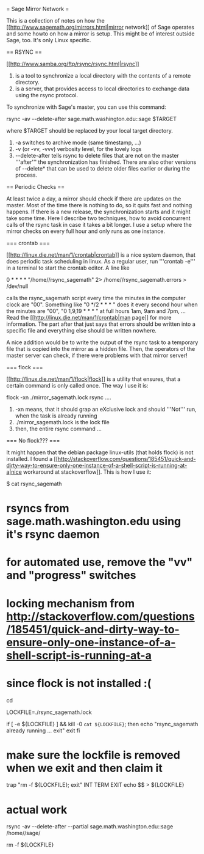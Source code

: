 = Sage Mirror Network =

This is a collection of notes on how the [[http://www.sagemath.org/mirrors.html|mirror network]] of Sage operates and some howto on how a mirror is setup. This might be of interest outside Sage, too. It's only Linux specific.

== RSYNC ==

[[http://www.samba.org/ftp/rsync/rsync.html|rsync]] 

 1. is a tool to synchronize a local directory with the contents of a remote directory.
 1. is a server, that provides access to local directories to exchange data using the rsync protocol.

To synchronize with Sage's master, you can use this command:

rsync -av --delete-after sage.math.washington.edu::sage $TARGET

where $TARGET should be replaced by your local target directory.

 1. -a switches to archive mode (same timestamp, ...)
 1. -v (or -vv, -vvv) verbosity level, for the lovely logs
 1. --delete-after tells rsync to delete files that are not on the master '''after''' the synchronization has finished. There are also other versions of --delete* that can be used to delete older files earlier or during the process.

== Periodic Checks ==

At least twice a day, a mirror should check if there are updates on the master. Most of the time there is nothing to do, so it quits fast and nothing happens. If there is a new release, the synchronization starts and it might take some time. Here I describe two techniques, how to avoid concurrent calls of the rsync task in case it takes a bit longer. I use a setup where the mirror checks on every full hour and only runs as one instance.

=== crontab ===

[[http://linux.die.net/man/1/crontab|crontab]] is a nice system daemon, that does periodic task scheduling in linux. As a regular user, run '''crontab -e''' in a terminal to start the crontab editor. A line like

0 * * * * "/home/<username>/rsync_sagemath" 2> /home/<username>/rsync_sagemath.errors > /dev/null

calls the rsync_sagemath script every time the minutes in the computer clock are "00". Something like "0 */2 * * * " does it every second hour when the minutes are "00", "0 1,9,19 * * * " at full hours 1am, 9am and 7pm, ... Read the [[http://linux.die.net/man/1/crontab|man page]] for more information. The part after that just says that errors should be written into a specific file and everything else should be written nowhere. 

A nice addition would be to write the output of the rsync task to a temporary file that is copied into the mirror as a hidden file. Then, the operators of the master server can check, if there were problems with that mirror server!

=== flock ===

[[http://linux.die.net/man/1/flock|flock]] is a utility that ensures, that a certain command is only called once. The way I use it is:

flock -xn ./mirror_sagemath.lock rsync ....

 1. -xn means, that it should grap an eXclusive lock and should '''Not''' run, when the task is already running
 1. ./mirror_sagemath.lock is the lock file
 1. then, the entire rsync command ...

=== No flock??? ===

It might happen that the debian package linux-utils (that holds flock) is not installed. I found a [[http://stackoverflow.com/questions/185451/quick-and-dirty-way-to-ensure-only-one-instance-of-a-shell-script-is-running-at-a|nice workaround at stackoverflow]]. This is how I use it:

$ cat rsync_sagemath

# rsyncs from sage.math.washington.edu using it's rsync daemon
# for automated use, remove the "vv" and "progress" switches

# locking mechanism from http://stackoverflow.com/questions/185451/quick-and-dirty-way-to-ensure-only-one-instance-of-a-shell-script-is-running-at-a
# since flock is not installed :(

cd

LOCKFILE=./rsync_sagemath.lock

if [ -e ${LOCKFILE} ] \&\& kill -0 `cat ${LOCKFILE}`; then
    echo "rsync_sagemath already running ... exit"
    exit
fi

# make sure the lockfile is removed when we exit and then claim it
trap "rm -f ${LOCKFILE}; exit" INT TERM EXIT
echo $$ > ${LOCKFILE}

# actual work
rsync -av --delete-after --partial sage.math.washington.edu::sage /home/<username>/sage/

rm -f ${LOCKFILE}
